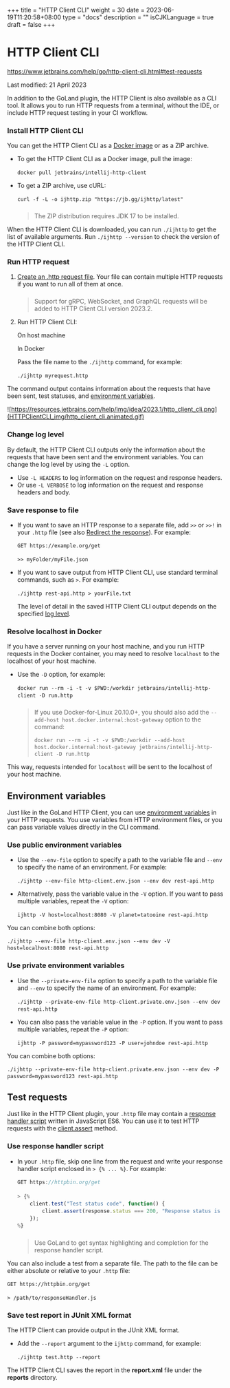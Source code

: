 +++
title = "HTTP Client CLI"
weight = 30
date = 2023-06-19T11:20:58+08:00
type = "docs"
description = ""
isCJKLanguage = true
draft = false
+++
# HTTP Client CLI﻿

https://www.jetbrains.com/help/go/http-client-cli.html#test-requests

Last modified: 21 April 2023

In addition to the GoLand plugin, the HTTP Client is also available as a CLI tool. It allows you to run HTTP requests from a terminal, without the IDE, or include HTTP request testing in your CI workflow.



### Install HTTP Client CLI﻿

You can get the HTTP Client CLI as a [Docker image](https://hub.docker.com/r/jetbrains/intellij-http-client) or as a ZIP archive.

- To get the HTTP Client CLI as a Docker image, pull the image:

  `docker pull jetbrains/intellij-http-client`

- To get a ZIP archive, use cURL:

  `curl -f -L -o ijhttp.zip "https://jb.gg/ijhttp/latest"`

  > ### 
  >
  > 
  >
  > The ZIP distribution requires JDK 17 to be installed.

When the HTTP Client CLI is downloaded, you can run `./ijhttp` to get the list of available arguments. Run `./ijhttp --version` to check the version of the HTTP Client CLI.

### Run HTTP request﻿

1. [Create an .http request file](https://www.jetbrains.com/help/go/http-client-in-product-code-editor.html#composing-http-requests). Your file can contain multiple HTTP requests if you want to run all of them at once.

   > ### 
   >
   > 
   >
   > Support for gRPC, WebSocket, and GraphQL requests will be added to HTTP Client CLI version 2023.2.

2. Run HTTP Client CLI:

   

   On host machine

   In Docker

   

   

   Pass the file name to the `./ijhttp` command, for example:

   `./ijhttp myrequest.http`

The command output contains information about the requests that have been sent, test statuses, and [environment variables](https://www.jetbrains.com/help/go/http-client-cli.html#environment-variables).

![https://resources.jetbrains.com/help/img/idea/2023.1/http_client_cli.png](HTTPClientCLI_img/http_client_cli.animated.gif)

### Change log level﻿

By default, the HTTP Client CLI outputs only the information about the requests that have been sent and the environment variables. You can change the log level by using the `-L` option.

- Use `-L HEADERS` to log information on the request and response headers.
- Or use `-L VERBOSE` to log information on the request and response headers and body.

### Save response to file﻿

- If you want to save an HTTP response to a separate file, add `>>` or `>>!` in your `.http` file (see also [Redirect the response](https://www.jetbrains.com/help/go/exploring-http-syntax.html#response-redirect)). For example:

  ```none
  GET https://example.org/get
  
  >> myFolder/myFile.json
  ```

  

- If you want to save output from HTTP Client CLI, use standard terminal commands, such as `>`. For example:

  `./ijhttp rest-api.http > yourFile.txt`

  The level of detail in the saved HTTP Client CLI output depends on the specified [log level](https://www.jetbrains.com/help/go/http-client-cli.html#change-log-level).

### Resolve localhost in Docker﻿

If you have a server running on your host machine, and you run HTTP requests in the Docker container, you may need to resolve `localhost` to the localhost of your host machine.

- Use the `-D` option, for example:

  `docker run --rm -i -t -v $PWD:/workdir jetbrains/intellij-http-client -D run.http`

  > ### 
  >
  > 
  >
  > If you use Docker-for-Linux 20.10.0+, you should also add the `--add-host host.docker.internal:host-gateway` option to the command:
  >
  > ```none
  > docker run --rm -i -t -v $PWD:/workdir --add-host host.docker.internal:host-gateway jetbrains/intellij-http-client -D run.http
  > ```
  >
  > 

This way, requests intended for `localhost` will be sent to the localhost of your host machine.

## Environment variables﻿

Just like in the GoLand HTTP Client, you can use [environment variables](https://www.jetbrains.com/help/go/exploring-http-syntax.html#using_request_vars) in your HTTP requests. You use variables from HTTP environment files, or you can pass variable values directly in the CLI command.

### Use public environment variables﻿

- Use the `--env-file` option to specify a path to the variable file and `--env` to specify the name of an environment. For example:

  `./ijhttp --env-file http-client.env.json --env dev rest-api.http`

- Alternatively, pass the variable value in the `-V` option. If you want to pass multiple variables, repeat the `-V` option:

  `ijhttp -V host=localhost:8080 -V planet=tatooine rest-api.http`

You can combine both options:

```
./ijhttp --env-file http-client.env.json --env dev -V host=localhost:8080 rest-api.http
```

### Use private environment variables﻿

- Use the `--private-env-file` option to specify a path to the variable file and `--env` to specify the name of an environment. For example:

  `./ijhttp --private-env-file http-client.private.env.json --env dev rest-api.http`

- You can also pass the variable value in the `-P` option. If you want to pass multiple variables, repeat the `-P` option:

  `ijhttp -P password=mypassword123 -P user=johndoe rest-api.http`

You can combine both options:

```
./ijhttp --private-env-file http-client.private.env.json --env dev -P password=mypassword123 rest-api.http
```

## Test requests﻿

Just like in the HTTP Client plugin, your `.http` file may contain a [response handler script](https://www.jetbrains.com/help/go/exploring-http-syntax.html#response-handling) written in JavaScript ES6. You can use it to test HTTP requests with the [client.assert](https://www.jetbrains.com/help/go/http-client-reference.html) method.

### Use response handler script﻿

- In your `.http` file, skip one line from the request and write your response handler script enclosed in `> {% ... %}`. For example:

  ```javascript
  GET https://httpbin.org/get
  
  > {%
      client.test("Test status code", function() {
          client.assert(response.status === 200, "Response status is not 200");
      });
  %}
  ```

  

  > ### 
  >
  > 
  >
  > Use GoLand to get syntax highlighting and completion for the response handler script.

You can also include a test from a separate file. The path to the file can be either absolute or relative to your `.http` file:

```none
GET https://httpbin.org/get

> /path/to/responseHandler.js
```



### Save test report in JUnit XML format﻿

The HTTP Client can provide output in the JUnit XML format.

- Add the `--report` argument to the `ijhttp` command, for example:

  `./ijhttp test.http --report`

The HTTP Client CLI saves the report in the **report.xml** file under the **reports** directory.
